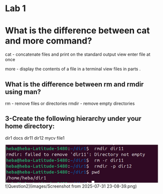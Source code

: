 # Lab 1
#  What is the difference between cat and more command?
  cat - concatenate files and print on the standard output view enter file at once 
 
 more - display the contents of a file in a terminal view files in parts .

  ## What is the difference between rm and rmdir using man? 

  rm - remove files or directories
  rmdir - remove empty directories 
 ## 3-Create the following hierarchy under your home directory: 
  dir1 docs
 dir11 dir12 mycv
 file1
 
![Question1](https://github.com/heba-eldeabes/Red-Hat-Administration-I/blob/main/images/Screenshot%20from%202025-07-31%2023-08-06.png) 
![Question2](images/Screenshot from 2025-07-31 23-08-39.png)